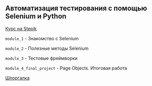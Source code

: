 ## Автоматизация тестирования с помощью Selenium и Python

[Курс на Stepik](https://stepik.org/course/575/syllabus)

`module_1` - Знакомство с Selenium

`module_2` - Полезные методы Selenium

`module_3` - Тестовые фреймворки

`module_4_final_project` - Page Objects. Итоговая работа

[Шпоргалка](https://drive.google.com/file/d/1aR59-Dos9j8zsrxxG-vt6T_nA4aDYbvV/view?usp=sharing)
